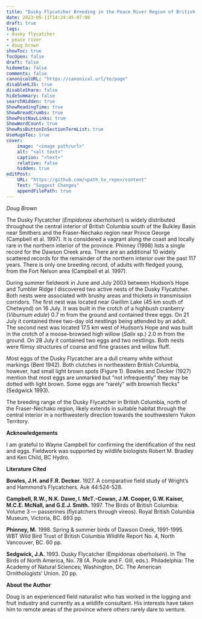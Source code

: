 ```yaml
---
title: "Dusky Flycatcher Breeding in the Peace River Region of British Columbia"
date: 2023-05-11T14:24:45-07:00
draft: true
tags:
- dusky flycatcher
- peace river
- doug brown
showToc: true
TocOpen: false
draft: false
hidemeta: false
comments: false
canonicalURL: "https://canonical.url/to/page"
disableHLJS: true 
disableShare: false
hideSummary: false
searchHidden: true
ShowReadingTime: true
ShowBreadCrumbs: true
ShowPostNavLinks: true
ShowWordCount: true
ShowRssButtonInSectionTermList: true
UseHugoToc: true
cover:
    image: "<image path/url>" 
    alt: "<alt text>" 
    caption: "<text>" 
    relative: false
    hidden: true
editPost:
    URL: "https://github.com/<path_to_repo>/content"
    Text: "Suggest Changes" 
    appendFilePath: true 
---
```


*Doug Brown*

The Dusky Flycatcher (*Empidonax oberholseri*) is widely distributed throughout the central interior of British Columbia south of the Bulkley Basin near Smithers and the Fraser-Nechako region near Prince George (Campbell et al. 1997). It is considered a vagrant along the coast and locally rare in the northern interior of the province. Phinney (1998) lists a single record for the Dawson Creek area. There are an additional 10 widely scattered records for the remainder of the northern interior over the past 117 years. There is only one breeding record, of adults with fledged young, from the Fort Nelson area (Campbell et al. 1997).

During summer fieldwork in June and July 2003 between Hudson’s Hope and Tumbler Ridge I discovered two active nests of the Dusky Flycatcher. Both nests were associated with brushy areas and thickets in transmission corridors. The first nest was located near Gwillim Lake (45 km south of Chetwynd) on 16 July. It was built in the crotch of a highbush cranberry (*Viburnum edule*) 0.7 m from the ground and contained three eggs. On 21 July it contained three two-day old nestlings being attended by an adult. 
The second nest was located 17.5 km west of Hudson’s Hope and was built in the crotch of a moose-browsed high willow (*Salix* sp.) 2.0 m from the ground. On 28 July it contained two eggs and two nestlings. Both nests were flimsy structures of coarse and fine grasses and willow fluff.

Most eggs of the Dusky Flycatcher are a dull creamy white without markings (Bent 1942). Both clutches in northeastern British Columbia, however, had small light brown spots (Figure 1). Bowles and Decker (1927) mention that most eggs are unmarked but “not infrequently” they may be dotted with light brown. Some eggs are “rarely” with brownish flecks” (Sedgwick 1993).

The breeding range of the Dusky Flycatcher in British Columbia, north of the Fraser-Nechako region, likely extends in suitable habitat through the central interior in a northwesterly direction towards the southwestern Yukon Territory. 

**Acknowledgements**

I am grateful to Wayne Campbell for confirming the identification of the nest and eggs. Fieldwork was supported by wildlife biologists Robert M. Bradley and Ken Child, BC Hydro.

**Literature Cited**

**Bowles, J.H. and F.R. Decker.** 1927. A comparative field study of Wright’s and Hammond’s Flycatchers. Auk 44:524-528.

**Campbell, R.W., N.K. Dawe, I. McT.-Cowan, J.M. Cooper, G.W. Kaiser, M.C.E. McNall, and G.E.J. Smith.** 1997. The Birds of British Columbia: Volume 3 — passerines (flycatchers through vireos). Royal British Columbia Museum, Victoria, BC. 693 pp.

**Phinney, M.** 1998. Spring & summer birds of Dawson Creek, 1991-1995. WBT Wild Bird Trust of British Columbia Wildlife Report No. 4, North Vancouver, BC. 60 pp.

**Sedgwick, J.A.** 1993. Dusky Flycatcher (Empidonax oberholseri). In The Birds of North America, No. 78 (A. Poole and F. Gill, eds.). Philadelphia: The Academy of Natural Sciences; Washington, DC. The American Ornithologists’ Union. 20 pp.

**About the Author**

Doug is an experienced field naturalist who has worked in the logging and fruit industry and currently as a wildlife consultant. His interests have taken him to remote areas of the province where others rarely dare to venture.